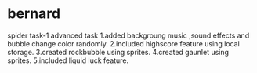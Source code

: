 # bernard
spider task-1
advanced task
1.added backgroung music ,sound effects and bubble change color randomly.
2.included highscore feature using local storage.
3.created rockbubble using sprites.
4.created gaunlet using sprites.
5.included liquid luck feature.
